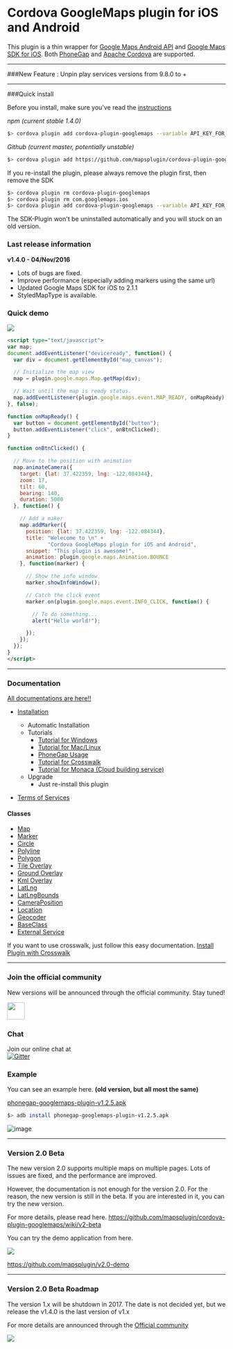 Cordova GoogleMaps plugin for iOS and Android
==========================
This plugin is a thin wrapper for [Google Maps Android API](https://developers.google.com/maps/documentation/android/) and [Google Maps SDK for iOS](https://developers.google.com/maps/documentation/ios/).
Both [PhoneGap](http://phonegap.com/) and [Apache Cordova](http://cordova.apache.org/) are supported.

-----

###New Feature : Unpin play services versions from 9.8.0 to +

-----

###Quick install

Before you install, make sure you've read the [instructions](https://github.com/mapsplugin/cordova-plugin-googlemaps/wiki/Installation)

*npm (current stable 1.4.0)*
```bash
$> cordova plugin add cordova-plugin-googlemaps --variable API_KEY_FOR_ANDROID="YOUR_ANDROID_API_KEY_IS_HERE" --variable API_KEY_FOR_IOS="YOUR_IOS_API_KEY_IS_HERE"
```

*Github (current master, potentially unstable)*
```bash
$> cordova plugin add https://github.com/mapsplugin/cordova-plugin-googlemaps --variable API_KEY_FOR_ANDROID="YOUR_ANDROID_API_KEY_IS_HERE" --variable API_KEY_FOR_IOS="YOUR_IOS_API_KEY_IS_HERE"
```

If you re-install the plugin, please always remove the plugin first, then remove the SDK

```bash
$> cordova plugin rm cordova-plugin-googlemaps
$> cordova plugin rm com.googlemaps.ios
$> cordova plugin add cordova-plugin-googlemaps --variable API_KEY_FOR_ANDROID="YOUR_ANDROID_API_KEY_IS_HERE" --variable API_KEY_FOR_IOS="YOUR_IOS_API_KEY_IS_HERE"
```

The SDK-Plugin won't be uninstalled automatically and you will stuck on an old version.


### Last release information

**v1.4.0 - 04/Nov/2016**
- Lots of bugs are fixed.
- Improve performance (especially adding markers using the same url)
- Updated Google Maps SDK for iOS to 2.1.1
- StyledMapType is available.



### Quick demo
![](https://dl.dropboxusercontent.com/u/1456061/cordova-google-maps/top/demo.gif)

```html
<script type="text/javascript">
var map;
document.addEventListener("deviceready", function() {
  var div = document.getElementById("map_canvas");

  // Initialize the map view
  map = plugin.google.maps.Map.getMap(div);

  // Wait until the map is ready status.
  map.addEventListener(plugin.google.maps.event.MAP_READY, onMapReady);
}, false);

function onMapReady() {
  var button = document.getElementById("button");
  button.addEventListener("click", onBtnClicked);
}

function onBtnClicked() {

  // Move to the position with animation
  map.animateCamera({
    target: {lat: 37.422359, lng: -122.084344},
    zoom: 17,
    tilt: 60,
    bearing: 140,
    duration: 5000
  }, function() {

    // Add a maker
    map.addMarker({
      position: {lat: 37.422359, lng: -122.084344},
      title: "Welecome to \n" +
             "Cordova GoogleMaps plugin for iOS and Android",
      snippet: "This plugin is awesome!",
      animation: plugin.google.maps.Animation.BOUNCE
    }, function(marker) {

      // Show the info window
      marker.showInfoWindow();

      // Catch the click event
      marker.on(plugin.google.maps.event.INFO_CLICK, function() {

        // To do something...
        alert("Hello world!");

      });
    });
  });
}
</script>
```

-----

### Documentation

[All documentations are here!!](https://github.com/mapsplugin/cordova-plugin-googlemaps/wiki)

* [Installation](https://github.com/mapsplugin/cordova-plugin-googlemaps/wiki/Installation)
  * Automatic Installation
  * Tutorials
    * [Tutorial for Windows](https://github.com/mapsplugin/cordova-plugin-googlemaps/wiki/Tutorial-for-Windows)
    * [Tutorial for Mac/Linux](https://github.com/mapsplugin/cordova-plugin-googlemaps/wiki/Tutorial-for-Mac)
    * [PhoneGap Usage](https://github.com/mapsplugin/cordova-plugin-googlemaps/wiki/Phonegap-Usage)
    * [Tutorial for Crosswalk](https://github.com/mapsplugin/cordova-plugin-googlemaps/wiki/Tutorial-for-CrossWalk-Webview-Plugin-%28Android%29)
    * [Tutorial for Monaca (Cloud building service)](https://github.com/mapsplugin/cordova-plugin-googlemaps/wiki/Tutorial-for-Monaca)
  * Upgrade
    * Just re-install this plugin

* [Terms of Services](https://github.com/mapsplugin/cordova-plugin-googlemaps/wiki/Terms-of-Services)

#### Classes
- [Map](https://github.com/mapsplugin/cordova-plugin-googlemaps/wiki/Map)
- [Marker](https://github.com/mapsplugin/cordova-plugin-googlemaps/wiki/Marker)
- [Circle](https://github.com/mapsplugin/cordova-plugin-googlemaps/wiki/Circle)
- [Polyline](https://github.com/mapsplugin/cordova-plugin-googlemaps/wiki/Polyline)
- [Polygon](https://github.com/mapsplugin/cordova-plugin-googlemaps/wiki/Polygon)
- [Tile Overlay](https://github.com/mapsplugin/cordova-plugin-googlemaps/wiki/TileOverlay)
- [Ground Overlay](https://github.com/mapsplugin/cordova-plugin-googlemaps/wiki/GroundOverlay)
- [Kml Overlay](https://github.com/mapsplugin/cordova-plugin-googlemaps/wiki/KmlOverlay)
- [LatLng](https://github.com/mapsplugin/cordova-plugin-googlemaps/wiki/LatLng)
- [LatLngBounds](https://github.com/mapsplugin/cordova-plugin-googlemaps/wiki/LatLngBounds)
- [CameraPosition](https://github.com/mapsplugin/cordova-plugin-googlemaps/wiki/CameraPosition)
- [Location](https://github.com/mapsplugin/cordova-plugin-googlemaps/wiki/Location)
- [Geocoder](https://github.com/mapsplugin/cordova-plugin-googlemaps/wiki/Geocoder)
- [BaseClass](https://github.com/mapsplugin/cordova-plugin-googlemaps/wiki/BaseClass)
- [External Service](https://github.com/mapsplugin/cordova-plugin-googlemaps/wiki/External-Service)

If you want to use crosswalk, just follow this easy documentation.
[Install Plugin with Crosswalk](https://github.com/mapsplugin/cordova-plugin-googlemaps/wiki/Tutorial-for-CrossWalk-Webview-Plugin-%28Android%29)

-----

### Join the official community
New versions will be announced through the official community. Stay tuned!

<a href="https://plus.google.com/u/0/communities/117427728522929652853"><img src="https://dl.dropboxusercontent.com/u/1456061/cordova-google-maps/top/Red-signin_Google_base_44dp.png" height="40"></a>

### Chat
Join our online chat at<br>
[![Gitter](https://badges.gitter.im/cordova-plugin-googlemaps.svg)](https://gitter.im/nightstomp/cordova-plugin-googlemaps)

### Example
You can see an example here. **(old version, but all most the same)**

 [phonegap-googlemaps-plugin-v1.2.5.apk](https://dl.dropboxusercontent.com/u/1456061/cordova-google-maps/apks/phonegap-googlemaps-plugin-v1.2.5.apk)
```bash
$> adb install phonegap-googlemaps-plugin-v1.2.5.apk
```

![image](https://dl.dropboxusercontent.com/u/1456061/cordova-google-maps/top/example-v1.2.5.gif)

-----


### Version 2.0 Beta

The new version 2.0 supports multiple maps on multiple pages.
Lots of issues are fixed, and the performance are improved.

However, the documentation is not enough for the version 2.0.
For the reason, the new version is still in the beta.
If you are interested in it, you can try the new version.

For more details, please read here.
https://github.com/mapsplugin/cordova-plugin-googlemaps/wiki/v2-beta

You can try the demo application from here.

![](https://lh3.googleusercontent.com/3iqhCVsAkGkVRjfEnkRpRgoFMP4hB_NPJpdsrgr1nWBk_2fmBgq-R_5dXsrJFzSsjb9rX95vGk8=w1366-h768-rw-no)

https://github.com/mapsplugin/v2.0-demo

-----


### Version 2.0 Beta Roadmap

The version 1.x will be shutdown in 2017.
The date is not decided yet, but we release the v1.4.0 is the last version of v1.x

For more details are announced through the [Official community](https://plus.google.com/u/0/communities/117427728522929652853)

![](https://dl.dropboxusercontent.com/u/1456061/cordova-google-maps/top/roadmap.png)
